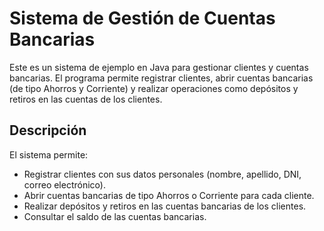 # Sistema de Gestión de Cuentas Bancarias

Este es un sistema de ejemplo en Java para gestionar clientes y cuentas bancarias. El programa permite registrar clientes, abrir cuentas bancarias (de tipo Ahorros y Corriente) y realizar operaciones como depósitos y retiros en las cuentas de los clientes.

## Descripción

El sistema permite:

- Registrar clientes con sus datos personales (nombre, apellido, DNI, correo electrónico).
- Abrir cuentas bancarias de tipo Ahorros o Corriente para cada cliente.
- Realizar depósitos y retiros en las cuentas bancarias de los clientes.
- Consultar el saldo de las cuentas bancarias.

